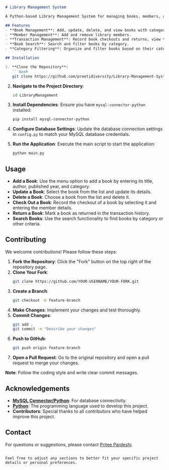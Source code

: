 ```markdown
# Library Management System

A Python-based Library Management System for managing books, members, and transactions. This system supports functionalities like adding, updating, and deleting books, managing library members, recording transactions, and searching books by category.

## Features
- **Book Management**: Add, update, delete, and view books with categories such as Story, Research, etc.
- **Member Management**: Add and remove library members.
- **Transaction Management**: Record book checkouts and returns, view transaction history.
- **Book Search**: Search and filter books by category.
- **Category Filtering**: Organize and filter books based on their category/domain.

## Installation

1. **Clone the Repository**:
   ```bash
   git clone https://github.com/preetidiversity/Library-Management-System.git
   ```

2. **Navigate to the Project Directory**:
   ```bash
   cd LibraryManagement
   ```

3. **Install Dependencies**:
   Ensure you have `mysql-connector-python` installed:
   ```bash
   pip install mysql-connector-python
   ```

4. **Configure Database Settings**:
   Update the database connection settings in `config.py` to match your MySQL database credentials.

5. **Run the Application**:
   Execute the main script to start the application:
   ```bash
   python main.py
   ```

## Usage

- **Add a Book**: Use the menu option to add a book by entering its title, author, published year, and category.
- **Update a Book**: Select the book from the list and update its details.
- **Delete a Book**: Choose a book from the list and delete it.
- **Check Out a Book**: Record the checkout of a book by selecting it and entering the member details.
- **Return a Book**: Mark a book as returned in the transaction history.
- **Search Books**: Use the search functionality to find books by category or other criteria.

## Contributing

We welcome contributions! Please follow these steps:

1. **Fork the Repository**: Click the "Fork" button on the top right of the repository page.
2. **Clone Your Fork**:
   ```bash
   git clone https://github.com/YOUR-USERNAME/YOUR-FORK.git
   ```
3. **Create a Branch**:
   ```bash
   git checkout -b feature-branch
   ```
4. **Make Changes**: Implement your changes and test thoroughly.
5. **Commit Changes**:
   ```bash
   git add .
   git commit -m "Describe your changes"
   ```
6. **Push to GitHub**:
   ```bash
   git push origin feature-branch
   ```
7. **Open a Pull Request**: Go to the original repository and open a pull request to merge your changes.

**Note**: Follow the coding style and write clear commit messages.

## Acknowledgements

- **[MySQL Connector/Python](https://dev.mysql.com/downloads/connector/python/)**: For database connectivity.
- **[Python](https://www.python.org/)**: The programming language used to develop this project.
- **Contributors**: Special thanks to all contributors who have helped improve this project.

## Contact

For questions or suggestions, please contact [Pritee Pardeshi](priteepardeshi3011@gmail.com).
```

Feel free to adjust any sections to better fit your specific project details or personal preferences.
